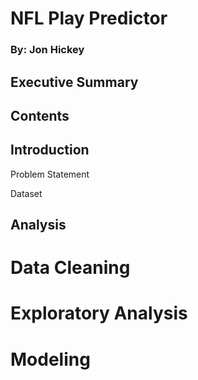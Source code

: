 # NFL Play Predictor

### By: Jon Hickey

## Executive Summary

## Contents

## Introduction

Problem Statement

Dataset

## Analysis

# Data Cleaning

# Exploratory Analysis

# Modeling
